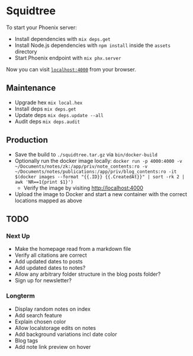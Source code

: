 # Squidtree

To start your Phoenix server:

  * Install dependencies with `mix deps.get`
  * Install Node.js dependencies with `npm install` inside the `assets` directory
  * Start Phoenix endpoint with `mix phx.server`

Now you can visit [`localhost:4000`](http://localhost:4000) from your browser.

## Maintenance

- Upgrade hex `mix local.hex`
- Install deps `mix deps.get`
- Update deps `mix deps.update --all`
- Audit deps `mix deps.audit`

## Production

- Save the build to `./squidtree.tar.gz` via `bin/docker-build`
- Optionally run the docker image locally: `docker run -p 4000:4000 -v ~/Documents/notes/zk:/app/priv/note_contents:ro -v ~/Documents/notes/publications:/app/priv/blog_contents:ro -it $(docker images --format "{{.ID}} {{.CreatedAt}}" | sort -rk 2 | awk 'NR==1{print $1}')`
  - Verify the image by visiting <http://localhost:4000>
- Upload the image to Docker and start a new container with the correct locations mapped as above

## TODO

### Next Up

- Make the homepage read from a markdown file
- Verify all citations are correct
- Add updated dates to posts
- Add updated dates to notes?
- Allow any arbitrary folder structure in the blog posts folder?
- Sign up for newsletter?

### Longterm

- Display random notes on index
- Add search feature
- Explain chosen color
- Allow localstorage edits on notes
- Add background variations incl date color
- Blog tags
- Add note link preview on hover
